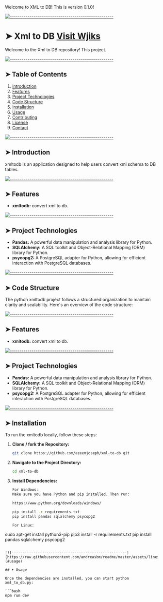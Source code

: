 <!-- ⚠️ This README has been generated from the file(s) "blueprint.md" ⚠️-->

Welcome to XML to DB! This is version 0.1.0!

[![-----------------------------------------------------](https://raw.githubusercontent.com/andreasbm/readme/master/assets/lines/colored.png)](#owlsense-frontend)

# ➤ Xml to DB [Visit Wjiks](https://wjiks.com/)


Welcome to the Xml to DB repository! This project.

[![-----------------------------------------------------](https://raw.githubusercontent.com/andreasbm/readme/master/assets/lines/colored.png)](#table-of-contents)

## ➤ Table of Contents

1. [Introduction](#introduction)
2. [Features](#features)
3. [Project Technologies](#project-technologies)
4. [Code Structure](#code-structure)
5. [Installation](#installation)
6. [Usage](#usage)
7. [Contributing](#contributing)
8. [License](#license)
9. [Contact](#contact)

[![-----------------------------------------------------](https://raw.githubusercontent.com/andreasbm/readme/master/assets/lines/colored.png)](#introduction)

## ➤ Introduction

xmltodb is an application designed to help users convert xml schema to DB tables.

[![-----------------------------------------------------](https://raw.githubusercontent.com/andreasbm/readme/master/assets/lines/colored.png)](#features)

## ➤ Features

- **xmltodb:** convert xml to db.

[![-----------------------------------------------------](https://raw.githubusercontent.com/andreasbm/readme/master/assets/lines/colored.png)](#project-technologies)

## ➤ Project Technologies

- **Pandas:** A powerful data manipulation and analysis library for Python.
- **SQLAlchemy:** A SQL toolkit and Object-Relational Mapping (ORM) library for Python.
- **psycopg2:** A PostgreSQL adapter for Python, allowing for efficient interaction with PostgreSQL databases.

[![-----------------------------------------------------](https://raw.githubusercontent.com/andreasbm/readme/master/assets/lines/colored.png)](#code-structure)

## ➤ Code Structure

The python xmltodb project follows a structured organization to maintain clarity and scalability. Here's an overview of the code structure:

[![-----------------------------------------------------](https://raw.githubusercontent.com/andreasbm/readme/master/assets/lines/colored.png)](#features)

## ➤ Features

- **xmltodb:** convert xml to db.

[![-----------------------------------------------------](https://raw.githubusercontent.com/andreasbm/readme/master/assets/lines/colored.png)](#project-technologies)

## ➤ Project Technologies

- **Pandas:** A powerful data manipulation and analysis library for Python.
- **SQLAlchemy:** A SQL toolkit and Object-Relational Mapping (ORM) library for Python.
- **psycopg2:** A PostgreSQL adapter for Python, allowing for efficient interaction with PostgreSQL databases.


[![-----------------------------------------------------](https://raw.githubusercontent.com/andreasbm/readme/master/assets/lines/colored.png)](#installation)

## ➤ Installation

To run the xmltodb locally, follow these steps:

1. **Clone / fork the Repository:**

   ```bash
   git clone https://github.com/azeemjoseph/xml-to-db.git
   ```

2. **Navigate to the Project Directory:**

   ```bash
   cd xml-to-db
   ```

3. **Install Dependencies:**
   ```bash
   For Windows:
   Make sure you have Python and pip installed. Then run:

   https://www.python.org/downloads/windows/

   pip install -r requirements.txt
   pip install pandas sqlalchemy psycopg2

   For Linux:
  sudo apt-get install python3-pip
  pip3 install -r requirements.txt
  pip install pandas sqlalchemy psycopg2

   ```

[![-----------------------------------------------------](https://raw.githubusercontent.com/andreasbm/readme/master/assets/lines/colored.png)](#usage)

## ➤ Usage

Once the dependencies are installed, you can start python xml_to_db.py:

```bash
npm run dev
```
